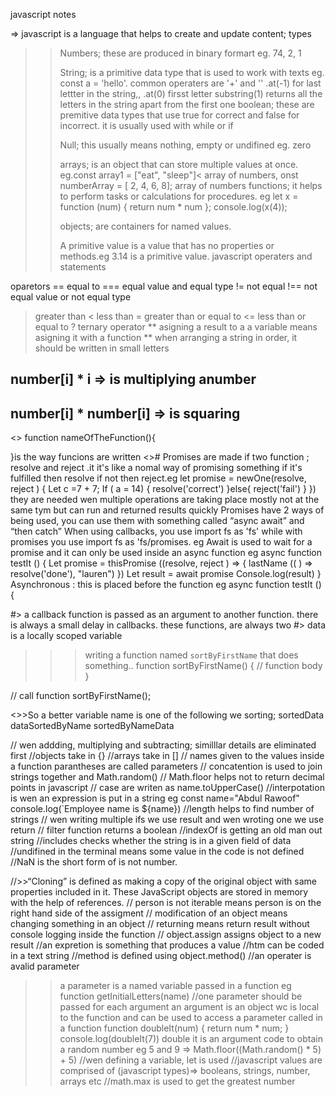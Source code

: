 javascript notes

=> javascript is a language that helps to create and update content; types

>> Numbers; these are produced in binary formart eg. 74, 2, 1
>> 
>> String; is a primitive data type that is used to work with texts eg. const a = 'hello'. common operaters are '+' and '\'
>> .at(-1) for last lettter  in the string,, .at(0) firsst letter
>> substring(1) returns all the letters in the string apart from the first one
>> boolean; these are premitive data types that use true for correct and false for incorrect. it is usually used with while or if
>> 
>>  Null; this usually means nothing, empty or undifined eg. zero
>>  
>>  arrays; is an object that can store multiple values at once. eg.const array1 = ["eat", "sleep"]< array of numbers, onst numberArray = [ 2, 4, 6, 8]; array of numbers
>>  functions; it helps to perform tasks or calculations for procedures. eg let x = function (num) { return num * num }; console.log(x(4));
>>  
>>  objects; are containers for named values. 
>>  
>>  A primitive value is a value that has no properties or methods.eg 3.14 is a primitive value.
javascript operaters and statements

oparetors
==	equal to
===	equal value and equal type
!=	not equal
!==	not equal value or not equal type
>	greater than
<	less than
>=	greater than or equal to
<=	less than or equal to
?	ternary operator
** asigning a result to a a variable means asigning it with a function
** when arranging a string in order, it should be written in small letters
## number[i] * i => is multiplying anumber
## number[i] * number[i] => is squaring
<> function nameOfTheFunction(){

}is the way funcions are  written
<># Promises are  made if two function ; resolve and  reject .it it's  like  a nomal way  of promising  something  if it's  fulfilled  then resolve if not  then reject.eg
let promise = newOne(resolve, reject ) {
Let c =7 + 7;
If ( a = 14) {
resolve('correct')
}else{
reject('fail')
}
}) they are  needed  wen multiple  operations  are taking  place  mostly  not  at the  same tym but  can run and returned  results  quickly
Promises have 2 ways of being used, you can use them with something called “async await” and “then catch” When using callbacks, you use import fs as 'fs' while with promises you use import fs as 'fs/promises. eg
Await is used to wait for a promise  and  it can only be used inside  an async function eg
async function  testIt () {
  Let promise = thisPromise ((resolve, reject ) => {
    lastName (( ) =>  resolve('done'), "lauren")
})
Let result = await  promise
Console.log(result)
}
Asynchronous :  this is placed before  the function eg async function  testIt () {

#> a callback function is passed as an argument to another function. there is always a small delay in callbacks. these functions, are always two
#> data is a locally scoped variable 

>>> writing a function named `sortByFirstName` that does something.. 
function sortByFirstName() {
 // function body
}

// call function
sortByFirstName();

<>>So a better variable name is one of the following we sorting; 
sortedData 
dataSortedByName 
sortedByNameData
 
 // wen addding, multiplying and subtracting; similllar details are eliminated first
 //objects take in {}
 //arrays take in []
// names given to the values inside a function parantheses are called  parameters
// concatention is used to join strings together and Math.random()
// Math.floor helps not to return decimal points in javascript
// case are writen as name.toUpperCase()
//interpotation is wen an expression  is put in a string  eg const name="Abdul Rawoof"  console.log(`Employee name is ${name})
//length helps to find number of strings
// wen writing multiple ifs we use result and wen wroting one we use return
// filter function returns a boolean
//indexOf is getting an old man out string
//includes checks whether the string is in a given field of data
//undifined  in the terminal means some value in the code is not defined
//NaN is the short form of is not number. 

//>>“Cloning” is defined as making a copy of the original object with same properties included in it. These JavaScript objects are stored in memory with the help of references.
// person is not iterable means person is on the right hand side of the assigment
// modification of an object means changing something in an object
// returning means return result without console logging inside the function
// object.assign assigns object to a new result
//an expretion is something that produces a value
//htm can be coded in a text string
//method is defined using object.method()
//an operater is avalid parameter
 >> a parameter is a named variable passed in a function eg function getInitialLetters(name)
//one parameter should be passed for each argument
>>an argument is an object wc is local to the function and can be used to access a parameter called in a function
function doubleIt(num) {
    return num * num;
}
console.log(doubleIt(7)) double it is an argument
code to obtain a random number eg 5 and 9 => Math.floor((Math.random() * 5) + 5)
//wen defining a variable, let is used
//javascript values are comprised of (javascript types)=> booleans, strings, number, arrays etc
//math.max is used to get the greatest number